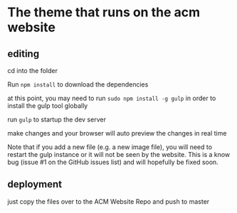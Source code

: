 # The theme that runs on the acm website

## editing

cd into the folder

Run `npm install` to download the dependencies

at this point, you may need to run `sudo npm install -g gulp` in order to install the gulp tool globally

run `gulp` to startup the dev server

make changes and your browser will auto preview the changes in real time

Note that if you add a new file (e.g. a new image file), you will need to restart the gulp instance or it will not be seen by the website. This is a know bug (issue #1 on the GitHub issues list) and will hopefully be fixed soon.


## deployment

just copy the files over to the ACM Website Repo and push to master
